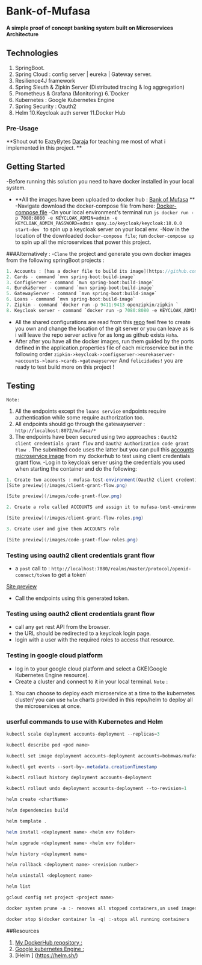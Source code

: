 # Bank-of-Mufasa

**A simple proof of concept banking system built on Microservices Architecture**

## Technologies

1. SpringBoot.
2. Spring Cloud : config server | eureka | Gateway server.
3. Resilience4J framework
4. Spring Sleuth & Zipkin Server (Distributed tracing & log aggregation)
5. Prometheus & Grafana (Monitoring)
6.`Docker
7. Kubernetes : Google Kubernetes Engine
8. Spring Security : Oauth2
9. Helm
10.Keycloak auth server
11.Docker Hub

### Pre-Usage

**Shout out to EazyBytes [Daraja](https://www.udemy.com/course/master-microservices-with-spring-docker-kubernetes) for teaching me most of what i implemented in this project. **


## Getting Started
-Before running this solution you need to have docker installed in your local system.
- **All the images have been uploaded to docker hub : [Bank of Mufasa](https://hub.docker.com/repository/docker/bobmwas/mufasa) **
-Navigate download the docker-compose file from here: [Docker-compose file](https://github.com/bobmwangih/Bank-of-Mufasa/tree/master/Accounts/docker-compose/default)
-On your local environment's terminal run ```js docker run -p 7080:8080 -e KEYCLOAK_ADMIN=admin -e KEYCLOAK_ADMIN_PASSWORD=admin quay.io/keycloak/keycloak:18.0.0 start-dev ```
 to spin up a keycloak server on your local env.
-Now in the location of the downloaded `docker-compose file`; run `docker-compose up` to spin up all the microservices that power this project.

###Alternatively :
-`Clone` the project and generate you  own docker images from the following springBoot projects :

```java
1. Accounts : [has a docker file to build its image](https://github.com/bobmwangih/Bank-of-Mufasa/blob/master/Accounts/Dockerfile) command: `docker build . -t mufasa/accounts`
2. Cards - command `mvn spring-boot:build-image`
3. ConfigServer - command `mvn spring-boot:build-image`
4. EurekaServer - command `mvn spring-boot:build-image`
5. GatewayServer - command `mvn spring-boot:build-image`
6. Loans - command `mvn spring-boot:build-image`
7. Zipkin - command `docker run -p 9411:9413 openzipkin/zipkin `
8. Keycloak server - command `docker run -p 7080:8080 -e KEYCLOAK_ADMIN=admin -e KEYCLOAK_ADMIN_PASSWORD=admin quay.io/keycloak/keycloak:18.0.0 start-dev`
```
- All the shared configurations are read from this [repo](https://github.com/bobmwangih/config-repo.git)  feel free to create you own and change the location of the git server or you can leave as is i will leave the repo server active for as long as github exists `Haha`.
- After after you have all the docker images, run them guided by the ports defined in the application.properties file of each microservice but in the following order `zipkin->keycloak->configserver->eurekaserver->accounts->loans->cards->gatewayserver`
And `felicidades!` you are ready to test build more on this project !

## Testing
`Note:`
1. All the endpoints except the `loans service` endpoints require authentication while some require authorization too.
2. All endpoints should go through the gatewayserver : `http://localhost:8072/mufasa/*`
3. The endpoints have been secured using two approaches : `Oauth2 client credentials grant flow` and `Oauth2 Authorization code grant flow `. The submitted code uses the latter but you can pull this [accounts microservice image](https://hub.docker.com/repository/docker/bobmwas/mufasa) from my dockerhub to test using client credentials grant flow.
-Log in to keycloak server using the credentials you used when starting the container and do the following: 
```java
1. Create two accounts : mufasa-test-environment(Oauth2 client credentials grant flow) & mufasa-gateway-ui(Oauth2 Authorization code grant flow `. The submitted code uses the latter but you can pull this [accounts microservice image) to use the former.
[Site preview](/images/client-grant-flow.png)

[Site preview](/images/code-grant-flow.png)

2. Create a role called ACCOUNTS and assign it to mufasa-test-environment client.

[Site preview](/images/client-grant-flow-roles.png)

3. Create user and give them ACCOUNTS role

[Site preview](/images/code-grant-flow-roles.png)
```
### Testing using oauth2 client credentials grant flow
- a `post` call to : `http://localhost:7080/realms/master/protocol/openid-connect/token` to get a token`

[Site preview](/images/client-grant-flow-postrequest.png)

- Call the endpoints using this generated token.

### Testing using oauth2 client credentials grant flow
- call any `get` rest API from the browser.
- the URL should be redirected to a keycloak login page.
- login with a user with the required roles to access that resource.

### Testing in google cloud platform 
- log in to your google cloud platform and select a GKE(Google Kubernetes Engine resource).
- Create a cluster and connect to it in your local terminal.
`Note` : 
1. You can choose to deploy each microservice at a time to the kubernetes cluster/ you can use `helm` charts provided in this repo/helm to deploy all the microservices at once.

### userful commands to use with Kubernetes and Helm
```java
kubectl scale deployment accounts-deployment --replicas=3

kubectl describe pod <pod name>

kubectl set image deployment accounts-deployment accounts=bobmwas/mufasa:accounts-k8s

kubectl get events --sort-by=.metadata.creationTimestamp

kubectl rollout history deployment accounts-deployment

kubectl rollout undo deployment accounts-deployment --to-revision=1

helm create <chartName>

helm dependencies build

helm template .

helm install <deployment name> <helm env folder>

helm upgrade <deployment name> <helm env folder>

helm history <deployment name>

helm rollback <deployment name> <revision number>

helm uninstall <deployment name>

helm list

gcloud config set project <project name>

docker system prune -a :- removes all stopped containers,un used images cache etc

docker stop $(docker container ls -q) :-stops all running containers
```


##Resources
1. [My DockerHub repository :](https://hub.docker.com/repository/docker/bobmwas/mufasa)
2. [Google kubernetes Engine :](https://console.cloud.google.com/kubernetes/list/overview?project=bank-of-mufasa)
3. [Helm ] (https://helm.sh/) 


